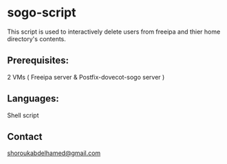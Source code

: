 # sogo-script
This script is used to interactively delete users from freeipa and thier home directory's contents.
## Prerequisites:
2 VMs ( Freeipa server & Postfix-dovecot-sogo server )
## Languages:
Shell script
## Contact
shoroukabdelhamed@gmail.com
